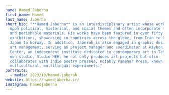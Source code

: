 ```yaml
---
name: Hamed Jaberha
first_name: Hamed
last_name: Jaberha
short_bio: "**Hamed Jaberha** is an interdisciplinary artist whose works draw
  upon political, historical, and social themes and often incorporate natural
  and perishable materials. His works have been featured in over fifty group
  exhibitions, showcasing in countries across the globe, from Iran to Germany,
  Japan to Norway. In addition, Jaberah is also engaged in graphic design and
  art management, serving as project manager and coordinator at Raybon Art
  Center, an independent institute dedicated to contemporary art in Tehran. His
  own studio, Studio HEH, he not only produces art projects but also
  collaborates with indie poetry presses, notably Pamenar Press, known for its
  multicultural, multilingual experiments."
portraits:
  - media: 2023/10/hamed-jaberah
website: https://hamedjaberha.ir/
instagram: hamedjaberha
---
```

